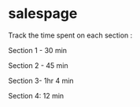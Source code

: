 # salespage





Track the time spent on each section : 

Section 1 - 30 min

Section 2 - 45 min

Section 3- 1hr 4 min

Section 4: 12 min


